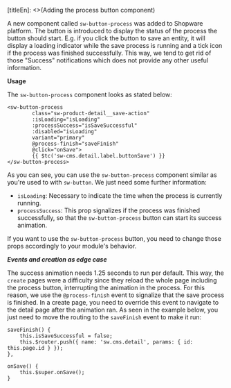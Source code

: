[titleEn]: <>(Adding the process button component)

A new component called `sw-button-process` was added to Shopware platform. 
The button is introduced to display the status of the process the button should start. E.g. if you click the button
to save an entity, it will display a loading indicator while the save process is running and a tick icon if the 
process was finished successfully. This way, we tend to get rid of those "Success" notifications which does not
provide any other useful information.

**Usage**

The `sw-button-process` component looks as stated below:
```$html
<sw-button-process
        class="sw-product-detail__save-action"
        :isLoading="isLoading"
        :processSuccess="isSaveSuccessful"
        :disabled="isLoading"
        variant="primary"
        @process-finish="saveFinish"
        @click="onSave">
        {{ $tc('sw-cms.detail.label.buttonSave') }}
</sw-button-process>
```
As you can see, you can use the `sw-button-process` component similar as you're used to with `sw-button`. 
We just need some further information:
* `isLoading`: Necessary to indicate the time when the process is currently running.
* `processSuccess`: This prop signalizes if the process was finished successfully, so that the `sw-button-process`
button can start its success animation.

If you want to use the `sw-button-process` button, you need to change those props accordingly to your module's behavior.

***Events and creation as edge case***

The success animation needs 1.25 seconds to run per default. This way, the `create` pages were a difficulty since
they reload the whole page including the process button, interrupting the animation in the process. For this reason,
we use the `@process-finish` event to signalize that the save process is finished. In a create page, you need to
override this event to navigate to the detail page after the animation ran. As seen in the example below, 
you just need to move the routing to the `saveFinish` event to make it run:

```$javascript
saveFinish() {
    this.isSaveSuccessful = false;
    this.$router.push({ name: 'sw.cms.detail', params: { id: this.page.id } });
},

onSave() {
    this.$super.onSave();
}
``` 
